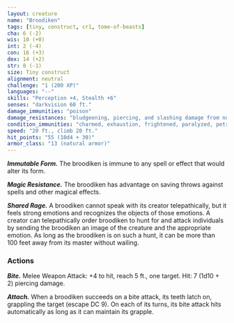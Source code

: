 ```yaml
---
layout: creature
name: "Broodiken"
tags: [tiny, construct, cr1, tome-of-beasts]
cha: 6 (-2)
wis: 10 (+0)
int: 2 (-4)
con: 16 (+3)
dex: 14 (+2)
str: 8 (-1)
size: Tiny construct
alignment: neutral
challenge: "1 (200 XP)"
languages: "--"
skills: "Perception +4, Stealth +6"
senses: "darkvision 60 ft."
damage_immunities: "poison"
damage_resistances: "bludgeoning, piercing, and slashing damage from nonmagical weapons"
condition_immunities: "charmed, exhaustion, frightened, paralyzed, petrified, poisoned"
speed: "20 ft., climb 20 ft."
hit_points: "55 (10d4 + 30)"
armor_class: "13 (natural armor)"
---
```


***Immutable Form.*** The broodiken is immune to any spell or effect that would alter its form.

***Magic Resistance.*** The broodiken has advantage on saving throws against spells and other magical effects.

***Shared Rage.*** A broodiken cannot speak with its creator telepathically, but it feels strong emotions and recognizes the objects of those emotions. A creator can telepathically order broodiken to hunt for and attack individuals by sending the broodiken an image of the creature and the appropriate emotion. As long as the broodiken is on such a hunt, it can be more than 100 feet away from its master without wailing.

### Actions

***Bite.*** Melee Weapon Attack: +4 to hit, reach 5 ft., one target. Hit: 7 (1d10 + 2) piercing damage.

***Attach.*** When a broodiken succeeds on a bite attack, its teeth latch on, grappling the target (escape DC 9). On each of its turns, its bite attack hits automatically as long as it can maintain its grapple.

